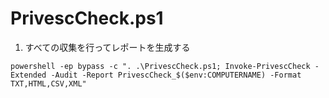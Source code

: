 # PrivescCheck.ps1

1. すべての収集を行ってレポートを生成する
```
powershell -ep bypass -c ". .\PrivescCheck.ps1; Invoke-PrivescCheck -Extended -Audit -Report PrivescCheck_$($env:COMPUTERNAME) -Format TXT,HTML,CSV,XML"
```